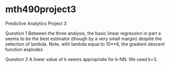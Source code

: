 # mth490project3
Predictive Analytics Project 3

Question 1
Between the three analysis, the basic linear regression in part a seems to be the best estimator (though by a very
small margin) despite the selection of lambda. Note, with lambda equal to 10**6, the gradient descent function explodes

Question 2
A lower value of k seems appropriate for k-NN. We used k=3.
